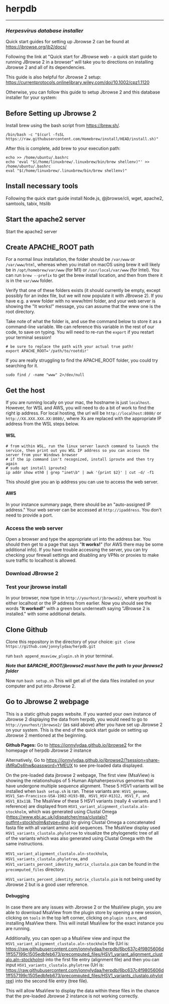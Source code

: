 # herpdb
---- 
### *Herpesvirus database installer*

Quick start guides for setting up Jbrowse 2 can be found at https://jbrowse.org/jb2/docs/

Following the link at "Quick start for JBrowse web - a quick start guide to running JBrowse 2 in a browser" will take you to directions on installing Jbrowse 2 and all of its dependencies.

This guide is also helpful for Jbrowse 2 setup: https://currentprotocols.onlinelibrary.wiley.com/doi/10.1002/cpz1.1120 


Otherwise, you can follow this guide to setup Jbrowse 2 and this database installer for your system:

## Before Setting up Jbrowse 2


Install brew using the bash script from https://brew.sh/. 
```
/bin/bash -c "$(curl -fsSL https://raw.githubusercontent.com/Homebrew/install/HEAD/install.sh)"
```

After this is complete, add brew to your execution path:
```
echo >> /home/ubuntu/.bashrc
echo 'eval "$(/home/linuxbrew/.linuxbrew/bin/brew shellenv)"' >> /home/ubuntu/.bashrc
eval "$(/home/linuxbrew/.linuxbrew/bin/brew shellenv)"
```

## Install necessary tools
Following the quick start guide install Node.js, @jbrowse/cli, wget, apache2, samtools, tabix, htslib



## Start the apache2 server

Start the apache2 server

## Create APACHE_ROOT path

For a normal linux installation, the folder should be `/var/www` or `/var/www/html`, whereas when you install on macOS using brew it will likely be in `/opt/homebrew/var/www` (for M1) or `/usr/local/var/www` (for Intel). You can run `brew --prefix` to get the brew install location, and then from there it is in the `var/www` folder. 

Verify that one of these folders exists (it should currently be empty, except possibly for an index file, but we will now populate it with JBrowse 2). If you have e.g. a www folder with no www/html folder, and your web server is showing the "It works!" message, you can assume that the www one is the root directory. 

Take note of what the folder is, and use the command below to store it as a command-line variable. We can reference this variable in the rest of our code, to save on typing. You will need to re-run the `export` if you restart your terminal session!
```
# be sure to replace the path with your actual true path!
export APACHE_ROOT='/path/to/rootdir'
```

If you are really struggling to find the APACHE_ROOT folder, you could try searching for it.
```
sudo find / -name "www" 2>/dev/null
```
## Get the host
If you are running locally on your mac, the hostname is just `localhost`. However, for WSL and AWS, you will need to do a bit of work to find the right ip address.
For local hosting, the url will be `http://localhost:8080/` or `http://XX.XXX.XXX.XX:8080/`, where Xs are replaced with the appropriate IP address from the WSL steps below.

#### WSL
```
# from within WSL, run the linux server launch command to launch the service, then print out you WSL IP address so you can access the server from your Windows browser
# if the ip command isn't recognized, install iproute and then try again
# sudo apt install iproute2
ip addr show eth0 | grep "inet\b" | awk '{print $2}' | cut -d/ -f1
```
This should give you an ip address you can use to access the web server.

#### AWS
In your instance summary page, there should be an "auto-assigned IP address." Your web server can be accessed at `http://ipaddress`. You don't need to provide a port.

### Access the web server
Open a browser and type the appropriate url into the address bar. You should then get to a page that says "**It works!**" (for AWS there may be some additional info). If you have trouble accessing the server, you can try checking your firewall settings and disabling any VPNs or proxies to make sure traffic to localhost is allowed.


### Download JBrowse 2


### Test your jbrowse install
In your browser, now type in `http://yourhost/jbrowse2/`, where yourhost is either localhost or the IP address from earlier. Now you should see the words "**It worked!**" with a green box underneath saying "JBrowse 2 is installed." with some additional details. 

## Clone Github

Clone this repository in the directory of your choice: ```git clone https://github.com/jonnylydaa/herpdb.git```

run ```bash append_msaview_plugin.sh``` in your terminal. 

***Note that $APACHE_ROOT/jbrowse2 must have the path to your jbrowse2 folder***

Now run ```bash setup.sh```
This will get all of the data files installed on your computer and put into Jbrowse 2.

## Go to Jbrowse 2 webpage

This is a static github pages website. If you wanted your own instance of Jbrowse 2 displaying the data from herpdb, you would need to go to `http://yourhost/jbrowse2/` (as said above) after you have set up Jbrowse 2 on your system. This is the end of the quick start guide on setting up Jbrowse 2 mentioned at the beginning.

**Github Pages:** Go to https://jonnylydaa.github.io/jbrowse2 for the homepage of herpdb Jbrowse 2 instance 

Alternatively, Go to https://jonnylydaa.github.io/jbrowse2/?session=share-ilMRaDs6hw&password=YMEUX to see pre-loaded data displayed. 

On the pre-loaded data jbrowse 2 webpage, The first view (MsaView) is showing the relationshuips of 5 Human Alphaherpesvirus genomes that have undergone multiple sequence alignment. These 5 HSV1 variants will be installed when ```bash setup.sh``` is ran. These variants are: `HSV1_genome, HSV1_San-Francisco-USA-1982-H193-BB, HSV1_HSV-H1312, HSV1_F, and HSV1_B3x11B`. The MsaView of these 5 HSV1 variants (really 4 variants and 1 reference) are displayed from `HSV1_variant_alignment_clustalo.aln-stockholm`, which was generated using Clustal Omega (https://www.ebi.ac.uk/jdispatcher/msa/clustalo?outfmt=stockholm&stype=dna) by giving Clustal Omega a concatenated fasta file with all variant amino acid sequences. The MsaView display used `HSV1_variants_clustalo.phylotree` to visualize the phylogenetic tree of all of the variants which was also generated using Clustal Omega with the same instructions. 

`HSV1_variant_alignment_clustalo.aln-stockholm`, `HSV1_variants_clustalo.phylotree`, and `HSV1_variants_percent_identity_matrix_clustalo.pim` can be found in the `precomputed_files` directory. 

`HSV1_variants_percent_identity_matrix_clustalo.pim` is not being used by Jbrowse 2 but is a good user reference. 

#### Debugging
In case there are any issues with Jbrowse 2 or the MsaView plugin, you are able to download MsaView from the plugin store by opening a new session, clicking on `tools` in the top left corner, clicking on `plugin store`, and installing MsaView there. This will install MsaView for the exact instance you are running. 

Additionally, you can open up a MsaView view and input the `HSV1_variant_alignment_clustalo.aln-stockholm` file (Url is: https://raw.githubusercontent.com/jonnylydaa/herpdb/6bc637c4f9805606d1ff557199c1505edbfeb673/precomputed_files/HSV1_variant_alignment_clustalo.aln-stockholm) into the first file entry (alignment file) and then you can input `HSV1_variants_clustalo.phylotree` (Url is: https://raw.githubusercontent.com/jonnylydaa/herpdb/6bc637c4f9805606d1ff557199c1505edbfeb673/precomputed_files/HSV1_variants_clustalo.phylotree) into the second file entry (tree file). 

This will allow MsaView to display the data within these files in the chance that the pre-loaded Jbrowse 2 instance is not working correctly.


